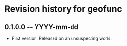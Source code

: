 # Revision history for geofunc

## 0.1.0.0 -- YYYY-mm-dd

* First version. Released on an unsuspecting world.
